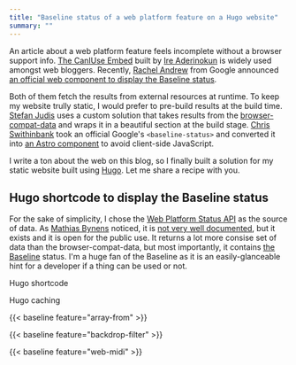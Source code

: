 ```yaml
---
title: "Baseline status of a web platform feature on a Hugo website"
summary: ""
---
```


An article about a web platform feature feels incomplete without a browser support info. [The CanIUse Embed](https://caniuse.bitsofco.de) built by [Ire Aderinokun](https://bitsofco.de) is widely used amongst web bloggers. Recently, [Rachel Andrew](https://rachelandrew.co.uk) from Google announced [an official web component to display the Baseline status](https://web.dev/blog/show-baseline-status).

Both of them fetch the results from external resources at runtime. To keep my website trully static, I would prefer to pre-build results at the build time. [Stefan Judis](https://www.stefanjudis.com/blog/browser-support-baseline-web-component/) uses a custom solution that takes results from the [browser-compat-data](https://github.com/mdn/browser-compat-data) and wraps it in a beautiful section at the build stage. [Chris Swithinbank](https://www.chrisswithinbank.net) took an official Google's `<baseline-status>` and converted it into [an Astro component](https://astro-embed.netlify.app/components/baseline-status/) to avoid client-side JavaScript.

I write a ton about the web on this blog, so I finally built a solution for my static website built using [Hugo](https://gohugo.io). Let me share a recipe with you.

## Hugo shortcode to display the Baseline status

For the sake of simplicity, I chose the [Web Platform Status API](https://webstatus.dev) as the source of data. As [Mathias Bynens](https://mathiasbynens.be) noticed, it is [not very well documented](https://github.com/GoogleChrome/webstatus.dev/issues/280), but it exists and it is open for the public use. It returns a lot more consise set of data than the browser-compat-data, but most importantly, it contains [the Baseline](https://web-platform-dx.github.io/web-features/) status. I'm a huge fan of the Baseline as it is an easily-glanceable hint for a developer if a thing can be used or not.

Hugo shortcode

Hugo caching

{{< baseline feature="array-from" >}}

{{< baseline feature="backdrop-filter" >}}

{{< baseline feature="web-midi" >}}
